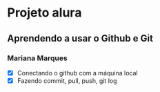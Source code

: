 # Projeto alura
## Aprendendo a usar o Github e Git
### Mariana Marques

- [x] Conectando o github com a máquina local
- [x] Fazendo commit, pull, push, git log
